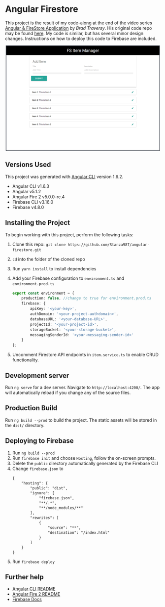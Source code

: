 # Angular Firestore
This project is the result of my code-along at the end of the video series [Angular & FireStore Application](https://www.youtube.com/watch?v=gUmItHaVL2w&list=PLillGF-RfqbaISD5mxDCIjsSYk4jbiXi4) by *Brad Traversy*.  His original code repo may be found [here](https://github.com/bradtraversy/angularfs).  My code is similar, but has several minor design changes.  Instructions on how to deploy this code to Firebase are included.

<p align="center">
    <img width="500" height="341" src="./src/assets/png/homepage.png"><br>
</p>

## Versions Used
This project was generated with [Angular CLI](https://github.com/angular/angular-cli) version 1.6.2.
* Angular CLI v1.6.3
* Angular v5.1.2
* Angular Fire 2 v5.0.0-rc.4
* Firebase CLI v3.16.0
* Firebase v4.8.0

## Installing the Project
To begin working with this project, perform the following tasks:

1. Clone this repo: `git clone https://github.com/Stanza987/angular-firestore.git`
1. `cd` into the folder of the cloned repo
1. Run `yarn install` to install dependencies
1. Add your Firebase configuration to `environment.ts` and `environment.prod.ts`

    ```typescript
    export const environment = {
        production: false, //change to true for environment.prod.ts
        firebase: {
            apiKey: '<your-key>',
            authDomain: '<your-project-authdomain>',
            databaseURL: '<your-database-URL>',
            projectId: '<your-project-id>',
            storageBucket: '<your-storage-bucket>',
            messagingSenderId: '<your-messaging-sender-id>'
        }
    };
    ```
1. Uncomment Firestore API endpoints in `item.service.ts` to enable CRUD functionality.

## Development server
Run `ng serve` for a dev server. Navigate to `http://localhost:4200/`. The app will automatically reload if you change any of the source files.

## Production Build
Run `ng build --prod` to build the project. The static assets will be stored in the `dist/` directory.

## Deploying to Firebase
1. Run `ng build --prod`
1. Run `firebase init` and choose `Hosting`, follow the on-screen prompts.
1. Delete the `public` directory automatically generated by the Firebase CLI
1. Change `firebase.json` to
    ```
    {
        "hosting": {
            "public": "dist",
            "ignore": [
                "firebase.json",
                "**/.*",
                "**/node_modules/**"
            ],
            "rewrites": [
                {
                    "source": "**",
                    "destination": "/index.html"
                }
            ]
        }
    }
    ```
1. Run `firebase deploy`

## Further help
* [Angular CLI README](https://github.com/angular/angular-cli/blob/master/README.md)
* [Angular Fire 2 README](https://github.com/angular/angularfire2/blob/master/README.md)
* [Firebase Docs](https://firebase.google.com/docs/web/setup)
